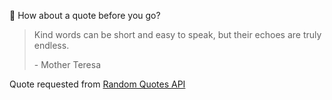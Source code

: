 📣 How about a quote before you go?

> Kind words can be short and easy to speak, but their echoes are truly endless.
>
> <p>- Mother Teresa</p>

Quote requested from [Random Quotes API](https://github.com/lukePeavey/quotable)
